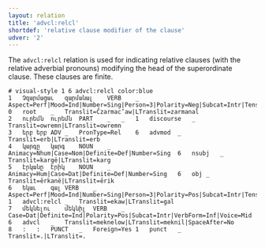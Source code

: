 ```yaml
---
layout: relation
title: 'advcl:relcl'
shortdef: 'relative clause modifier of the clause'
udver: '2'
---
```


The `advcl:relcl` relation is used for indicating relative clauses (with the relative adverbial pronouns) modifying the head of the superordinate clause. These clauses are finite.

~~~ conllu
# visual-style 1 6 advcl:relcl color:blue
1	Չզարմացաւ	զարմանալ	VERB	_	Aspect=Perf|Mood=Ind|Number=Sing|Person=3|Polarity=Neg|Subcat=Intr|Tense=Past|VerbForm=Fin|Voice=Mid	0	root	_	Translit=Čzarmac’aw|LTranslit=zarmanal
2	ուրեմն	ուրեմն	PART	_	_	1	discourse	_	Translit=owremn|LTranslit=owremn
3	երբ	երբ	ADV	_	PronType=Rel	6	advmod	_	Translit=erb|LTranslit=erb
4	կարգը	կարգ	NOUN	_	Animacy=Nhum|Case=Nom|Definite=Def|Number=Sing	6	nsubj	_	Translit=kargë|LTranslit=karg
5	էրկանը	էրիկ	NOUN	_	Animacy=Hum|Case=Dat|Definite=Def|Number=Sing	6	obj	_	Translit=ērkanë|LTranslit=ērik
6	եկաւ	գալ	VERB	_	Aspect=Perf|Mood=Ind|Number=Sing|Person=3|Polarity=Pos|Subcat=Intr|Tense=Past|VerbForm=Fin|Voice=Mid	1	advcl:relcl	_	Translit=ekaw|LTranslit=gal
7	մեկնելու	մեկնիլ	VERB	_	Case=Dat|Definite=Ind|Polarity=Pos|Subcat=Intr|VerbForm=Inf|Voice=Mid	6	advcl	_	Translit=meknelow|LTranslit=meknil|SpaceAfter=No
8	:	:	PUNCT	_	Foreign=Yes	1	punct	_	Translit=.|LTranslit=.

~~~
<!-- Interlanguage links updated So kvě 14 19:02:52 CEST 2022 -->
